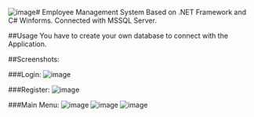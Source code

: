![image](https://github.com/rholexxdizon/employee-management-system/assets/78191922/cc338f1e-304e-4f47-bcd1-3bffcd1cdf65)# Employee Management System
Based on .NET Framework and C# Winforms. Connected with MSSQL Server.

##Usage
You have to create your own database to connect with the Application.

##Screenshots:

###Login:
![image](https://github.com/rholexxdizon/employee-management-system/assets/78191922/3d7a29a1-c82c-4d7f-a3af-081ca8422345)

###Register:
![image](https://github.com/rholexxdizon/employee-management-system/assets/78191922/d3ef6e7b-493b-4711-a2e5-746360d54646)

###Main Menu:
![image](https://github.com/rholexxdizon/employee-management-system/assets/78191922/b5659b76-6801-4565-8233-00b50d6f1fc3)
![image](https://github.com/rholexxdizon/employee-management-system/assets/78191922/bdcc0326-25ff-406f-b687-1dd48f48861e)
![image](https://github.com/rholexxdizon/employee-management-system/assets/78191922/d6cb9398-c1f3-4024-9e75-9f848735a38a)







